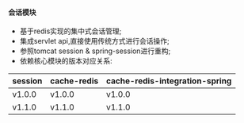 #### 会话模块
* 基于redis实现的集中式会话管理;
* 集成servlet api,直接使用传统方式进行会话操作;
* 参照tomcat session & spring-session进行重构;
* 依赖核心模块的版本对应关系:

session|cache-redis|cache-redis-integration-spring|
---|-----|---
v1.0.0|v1.0.0|v1.0.0
v1.1.0|v1.1.0|v1.1.0